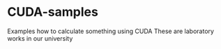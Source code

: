 # CUDA-samples
Examples how to calculate something using CUDA
These are laboratory works in our university
